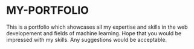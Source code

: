 # MY-PORTFOLIO
This is a portfolio which showcases all my expertise and skills in the web developement and fields of machine learning.
Hope that you would be impressed with my skills.
Any suggestions would be acceptable.
